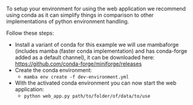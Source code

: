 To setup your environment for using the web application we recommend using conda as it can simplify things in comparison to other implementations of python environment handling.

Follow these steps:
- Install a variant of conda for this example we will use mambaforge (includes mamba (faster conda implementation) and has conda-forge added as a default channel), it can be downloaded here: https://github.com/conda-forge/miniforge/releases
- Create the conda environment:
    - `mamba env create -f dev-environment.yml`
- With the activated conda environment you can now start the web application:
    - `python web_app.py path/to/folder/of/data/to/use`